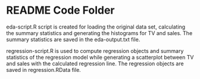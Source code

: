 # README Code Folder

eda-script.R script is created for loading the original data set, calculating the summary statistics and generating the histograms for TV and sales. The summary statistics are saved in the eda-output.txt file. 

regression-script.R is used to compute regression objects and summary statistics of the regression model while generating a scatterplot between TV and sales with the calculated regression line. The regression objects are saved in regression.RData file. 